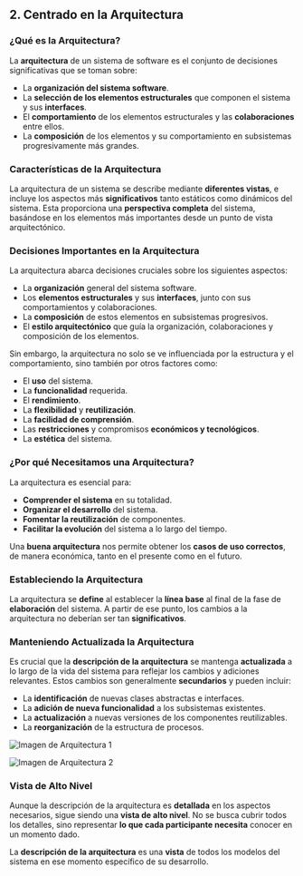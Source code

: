## 2. Centrado en la Arquitectura

### ¿Qué es la Arquitectura?

La **arquitectura** de un sistema de software es el conjunto de decisiones significativas que se toman sobre:

- La **organización del sistema software**.
- La **selección de los elementos estructurales** que componen el sistema y sus **interfaces**.
- El **comportamiento** de los elementos estructurales y las **colaboraciones** entre ellos.
- La **composición** de los elementos y su comportamiento en subsistemas progresivamente más grandes.

### Características de la Arquitectura

La arquitectura de un sistema se describe mediante **diferentes vistas**, e incluye los aspectos más **significativos** tanto estáticos como dinámicos del sistema. Esta proporciona una **perspectiva completa** del sistema, basándose en los elementos más importantes desde un punto de vista arquitectónico.

### Decisiones Importantes en la Arquitectura

La arquitectura abarca decisiones cruciales sobre los siguientes aspectos:

- La **organización** general del sistema software.
- Los **elementos estructurales** y sus **interfaces**, junto con sus comportamientos y colaboraciones.
- La **composición** de estos elementos en subsistemas progresivos.
- El **estilo arquitectónico** que guía la organización, colaboraciones y composición de los elementos.

Sin embargo, la arquitectura no solo se ve influenciada por la estructura y el comportamiento, sino también por otros factores como:

- El **uso** del sistema.
- La **funcionalidad** requerida.
- El **rendimiento**.
- La **flexibilidad** y **reutilización**.
- La **facilidad de comprensión**.
- Las **restricciones** y compromisos **económicos y tecnológicos**.
- La **estética** del sistema.

### ¿Por qué Necesitamos una Arquitectura?

La arquitectura es esencial para:

- **Comprender el sistema** en su totalidad.
- **Organizar el desarrollo** del sistema.
- **Fomentar la reutilización** de componentes.
- **Facilitar la evolución** del sistema a lo largo del tiempo.

Una **buena arquitectura** nos permite obtener los **casos de uso correctos**, de manera económica, tanto en el presente como en el futuro.

### Estableciendo la Arquitectura

La arquitectura se **define** al establecer la **línea base** al final de la fase de **elaboración** del sistema. A partir de ese punto, los cambios a la arquitectura no deberían ser tan **significativos**.

### Manteniendo Actualizada la Arquitectura

Es crucial que la **descripción de la arquitectura** se mantenga **actualizada** a lo largo de la vida del sistema para reflejar los cambios y adiciones relevantes. Estos cambios son generalmente **secundarios** y pueden incluir:

- La **identificación** de nuevas clases abstractas e interfaces.
- La **adición de nueva funcionalidad** a los subsistemas existentes.
- La **actualización** a nuevas versiones de los componentes reutilizables.
- La **reorganización** de la estructura de procesos.

![Imagen de Arquitectura 1](https://lh7-rt.googleusercontent.com/docsz/AD_4nXct-3Hg9gfiK1qBYV1h-VyR0m_r0IqhlIplwfNzxoSQKxkdbmUgUft806EX7fx6KLmlF8Sru69hM6TLd9dFUUyLu7zJ_W936rzXksNvjV1bVLPFurhoq1djU3HglVwpK9Rz3baIxW_bOz_cKtrGaYEWMze7?key=VReuh94fGGpJZLGsXsGdUQ)

![Imagen de Arquitectura 2](https://lh7-rt.googleusercontent.com/docsz/AD_4nXdZun_CTqu_F0ZQwNOk6zP_2Tc74e3zZiPYL_qFyVTkGYaxE65mwmc3TzcVALpLtow2EtfjQqVT-uZwEeniqnNgHHchdv-MfYj35HOu7bU1L6m7PlbgpDrP-X6YT_kL2Hy1drMDKtSco0eikAurwwcLJDQ?key=VReuh94fGGpJZLGsXsGdUQ)

### Vista de Alto Nivel

Aunque la descripción de la arquitectura es **detallada** en los aspectos necesarios, sigue siendo una **vista de alto nivel**. No se busca cubrir todos los detalles, sino representar **lo que cada participante necesita** conocer en un momento dado.

La **descripción de la arquitectura** es una **vista** de todos los modelos del sistema en ese momento específico de su desarrollo.
